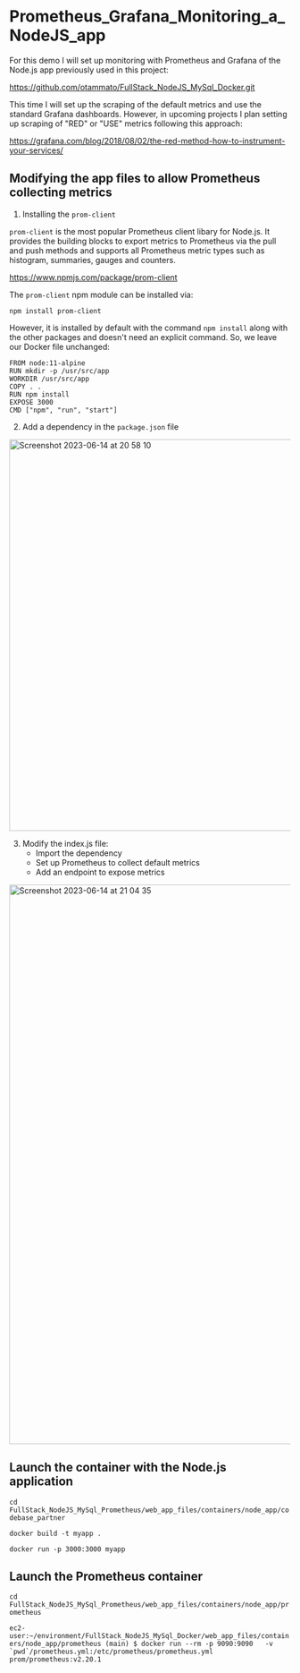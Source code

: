 # Prometheus_Grafana_Monitoring_a_NodeJS_app

For this demo I will set up monitoring with Prometheus and Grafana of the Node.js app previously used in this project:

https://github.com/otammato/FullStack_NodeJS_MySql_Docker.git

This time I will set up the scraping of the default metrics and use the standard Grafana dashboards. However, in upcoming projects I plan setting up scraping of "RED" or "USE" metrics following this approach:

https://grafana.com/blog/2018/08/02/the-red-method-how-to-instrument-your-services/



## Modifying the app files to allow Prometheus collecting metrics

1. Installing the ```prom-client```
   
  ```prom-client``` is the most popular Prometheus client libary for Node.js. It provides the building blocks to export metrics to Prometheus via the pull and push methods and supports all Prometheus metric types such as histogram, summaries, gauges and counters.

  https://www.npmjs.com/package/prom-client

The ```prom-client``` npm module can be installed via:

```
npm install prom-client
```
However, it is installed by default with the command ```npm install``` along with the other packages and doesn't need an explicit command. So, we leave our Docker file unchanged:

```
FROM node:11-alpine
RUN mkdir -p /usr/src/app
WORKDIR /usr/src/app
COPY . .
RUN npm install
EXPOSE 3000
CMD ["npm", "run", "start"]
```

2. Add a dependency in the ```package.json``` file
   
<img width="700" alt="Screenshot 2023-06-14 at 20 58 10" src="https://github.com/otammato/Prometheus_Grafana_Monitoring_a_NodeJS_app/assets/104728608/58a6e697-2fa4-4493-b4d5-7ac77757269b">

3. Modify the index.js file:
   - Import the dependency
   - Set up Prometheus to collect default metrics
   - Add an endpoint to expose metrics

<img width="1000" alt="Screenshot 2023-06-14 at 21 04 35" src="https://github.com/otammato/Prometheus_Grafana_Monitoring_a_NodeJS_app/assets/104728608/438a0b64-f451-4dbd-ac7a-dc4b22478064">


## Launch the container with the Node.js application

```cd FullStack_NodeJS_MySql_Prometheus/web_app_files/containers/node_app/codebase_partner```

```docker build -t myapp .```

```docker run -p 3000:3000 myapp```

## Launch the Prometheus container

```cd FullStack_NodeJS_MySql_Prometheus/web_app_files/containers/node_app/prometheus```

```ec2-user:~/environment/FullStack_NodeJS_MySql_Docker/web_app_files/containers/node_app/prometheus (main) $ docker run --rm -p 9090:9090   -v `pwd`/prometheus.yml:/etc/prometheus/prometheus.yml   prom/prometheus:v2.20.1```
